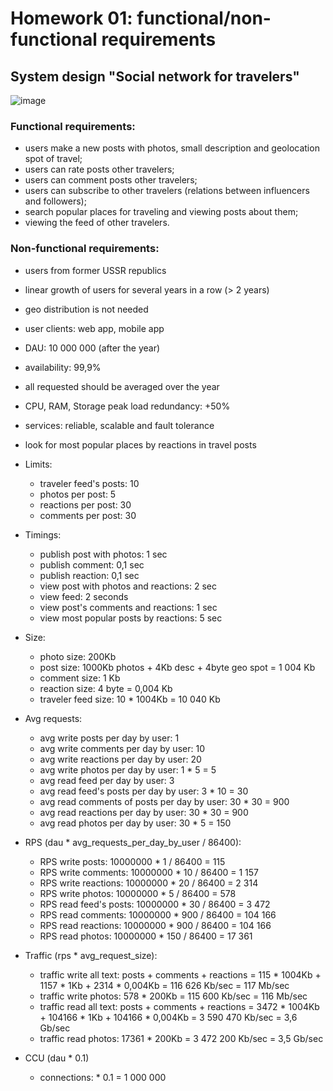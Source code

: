 Homework 01: functional/non-functional requirements
=======

## System design "Social network for travelers"
![image](https://github.com/user-attachments/assets/2712c495-7088-4746-a2e3-df7fb2bdcffc)


### Functional requirements:
 - users make a new posts with photos, small description and geolocation spot of travel;
 - users can rate posts other travelers;
 - users can comment posts other travelers;
 - users can subscribe to other travelers (relations between influencers and followers);
 - search popular places for traveling and viewing posts about them;
 - viewing the feed of other travelers.


### Non-functional requirements:
 - users from former USSR republics
 - linear growth of users for several years in a row (> 2 years)
 - geo distribution is not needed
 - user clients: web app, mobile app
 - DAU: 10 000 000 (after the year)
 - availability: 99,9%
 - all requested should be averaged over the year
 - CPU, RAM, Storage peak load redundancy: +50%
 - services: reliable, scalable and fault tolerance
 - look for most popular places by reactions in travel posts


 - Limits:
   - traveler feed's posts: 10
   - photos per post: 5
   - reactions per post: 30
   - comments per post: 30


 - Timings:
   - publish post with photos: 1 sec
   - publish comment: 0,1 sec
   - publish reaction: 0,1 sec
   - view post with photos and reactions: 2 sec
   - view feed: 2 seconds
   - view post's comments and reactions: 1 sec
   - view most popular posts by reactions: 5 sec


 - Size:
   - photo size: 200Kb
   - post size: 1000Kb photos + 4Kb desc + 4byte geo spot = 1 004 Kb
   - comment size: 1 Kb
   - reaction size: 4 byte = 0,004 Kb
   - traveler feed size: 10 * 1004Kb = 10 040 Kb


 - Avg requests:
   - avg write posts per day by user: 1
   - avg write comments per day by user: 10
   - avg write reactions per day by user: 20
   - avg write photos per day by user: 1 * 5 = 5
   - avg read feed per day by user: 3
   - avg read feed's posts per day by user: 3 * 10 = 30
   - avg read comments of posts per day by user: 30 * 30 = 900
   - avg read reactions per day by user: 30 * 30 = 900
   - avg read photos per day by user: 30 * 5 = 150


 - RPS (dau * avg_requests_per_day_by_user / 86400):
   - RPS write posts: 10000000 * 1 / 86400 = 115
   - RPS write comments: 10000000 * 10 / 86400 = 1 157
   - RPS write reactions: 10000000 * 20 / 86400 = 2 314
   - RPS write photos: 10000000 * 5 / 86400 = 578
   - RPS read feed's posts: 10000000 * 30 / 86400 = 3 472
   - RPS read comments: 10000000 * 900 / 86400 = 104 166
   - RPS read reactions: 10000000 * 900 / 86400 = 104 166
   - RPS read photos: 10000000 * 150 / 86400 = 17 361


 - Traffic (rps * avg_request_size):
   - traffic write all text: posts + comments + reactions = 115 * 1004Kb + 1157 * 1Kb + 2314 * 0,004Kb = 116 626 Kb/sec = 117 Mb/sec
   - traffic write photos: 578 * 200Kb = 115 600 Kb/sec = 116 Mb/sec
   - traffic read all text: posts + comments + reactions = 3472 * 1004Kb + 104166 * 1Kb + 104166 * 0,004Kb = 3 590 470 Kb/sec = 3,6 Gb/sec
   - traffic read photos: 17361 * 200Kb = 3 472 200 Kb/sec = 3,5 Gb/sec


 - CCU (dau * 0.1)
   - connections: * 0.1 = 1 000 000 
